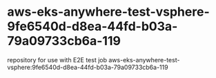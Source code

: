 # aws-eks-anywhere-test-vsphere-9fe6540d-d8ea-44fd-b03a-79a09733cb6a-119
repository for use with E2E test job aws-eks-anywhere-test-vsphere:9fe6540d-d8ea-44fd-b03a-79a09733cb6a-119
